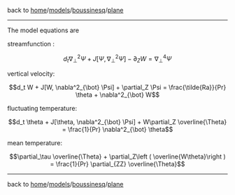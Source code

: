 back to [home](home)/[models](models)/[boussinesq](models-boussinesq)/[plane](models-boussinesq-plane)

---

The model equations are

streamfunction : 
```math
d_t \nabla^2_{\bot} \Psi + J[\Psi ,  \nabla^2_{\bot} \Psi]- \partial_Z W = \nabla^4_{\bot} \Psi
```
vertical velocity:
```math
d_t W + J[W, \nabla^2_{\bot} \Psi] + \partial_Z \Psi = \frac{\tilde{Ra}}{Pr} \theta + \nabla^2_{\bot} W
```
fluctuating temperature:
```math
d_t \theta + J[\theta, \nabla^2_{\bot} \Psi] +  W\partial_Z \overline{\Theta}  = \frac{1}{Pr} \nabla^2_{\bot} \theta
```
mean temperature:
```math
\partial_\tau \overline{\Theta}  +  \partial_Z\left ( \overline{W\theta}\right ) = \frac{1}{Pr} \partial_{ZZ}  \overline{\Theta}
```

---

back to [home](home)/[models](models)/[boussinesq](models-boussinesq)/[plane](models-boussinesq-plane)
